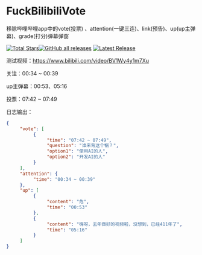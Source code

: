 # FuckBilibiliVote
移除哔哩哔哩app中的vote(投票) 、attention(一键三连)、link(预告)、up(up主弹幕)、grade(打分)弹幕弹窗

[![Total Stars](https://img.shields.io/github/stars/zerorooot/FuckBilibiliVote?style=social)](https://github.com/zerorooot/FuckBilibiliVote/)<a href="https://github.com/zerorooot/github.zerorooot.fuckbilibilivote"><img alt="GitHub all releases" src="https://img.shields.io/github/downloads/Xposed-Modules-Repo/github.zerorooot.fuckbilibilivote/total?label=Downloads"></a> [![Latest Release](https://img.shields.io/github/v/release/zerorooot/FuckBilibiliVote?label=Latest%20Release)](https://github.com/zerorooot/FuckBilibiliVote/releases)

测试视频：https://www.bilibili.com/video/BV1Wy4y1m7Xu

关注：00:34 ~ 00:39

up主弹幕：00:53、05:16

投票：07:42 ~ 07:49

日志输出：

```json
{
     "vote": [
          {
               "time": "07:42 ~ 07:49",
               "question": "谁来背这个锅？",
               "option1": "使用AI的人",
               "option2": "开发AI的人"
          }
     ],
     "attention": {
          "time": "00:34 ~ 00:39"
     },
     "up": [
          {
               "content": "危",
               "time": "00:53"
          },
          {
               "content": "嗨呀，去年做好的视频啦，没想到，已经411年了",
               "time": "05:16"
          }
     ]
}
```

